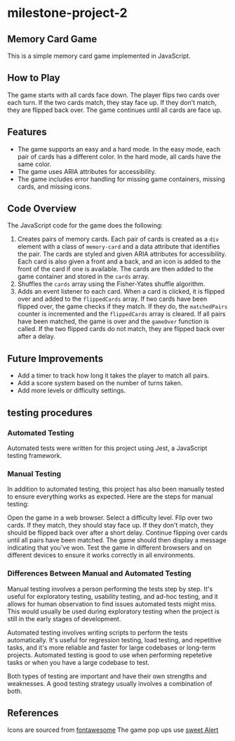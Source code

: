 # milestone-project-2

## Memory Card Game

This is a simple memory card game implemented in JavaScript.

## How to Play

The game starts with all cards face down. The player flips two cards over each turn. If the two cards match, they stay face up. If they don't match, they are flipped back over. The game continues until all cards are face up.

## Features

- The game supports an easy and a hard mode. In the easy mode, each pair of cards has a different color. In the hard mode, all cards have the same color.
- The game uses ARIA attributes for accessibility.
- The game includes error handling for missing game containers, missing cards, and missing icons.

## Code Overview

The JavaScript code for the game does the following:

1. Creates pairs of memory cards. Each pair of cards is created as a `div` element with a class of `memory-card` and a data attribute that identifies the pair. The cards are styled and given ARIA attributes for accessibility. Each card is also given a front and a back, and an icon is added to the front of the card if one is available. The cards are then added to the game container and stored in the `cards` array.
2. Shuffles the `cards` array using the Fisher-Yates shuffle algorithm.
3. Adds an event listener to each card. When a card is clicked, it is flipped over and added to the `flippedCards` array. If two cards have been flipped over, the game checks if they match. If they do, the `matchedPairs` counter is incremented and the `flippedCards` array is cleared. If all pairs have been matched, the game is over and the `gameOver` function is called. If the two flipped cards do not match, they are flipped back over after a delay.

## Future Improvements

- Add a timer to track how long it takes the player to match all pairs.
- Add a score system based on the number of turns taken.
- Add more levels or difficulty settings.

## testing procedures

### Automated Testing

Automated tests were written for this project using Jest, a JavaScript testing framework.

### Manual Testing

In addition to automated testing, this project has also been manually tested to ensure everything works as expected. Here are the steps for manual testing:

Open the game in a web browser.
Select a difficulty level.
Flip over two cards. If they match, they should stay face up. If they don't match, they should be flipped back over after a short delay.
Continue flipping over cards until all pairs have been matched. The game should then display a message indicating that you've won.
Test the game in different browsers and on different devices to ensure it works correctly in all environments.

### Differences Between Manual and Automated Testing

Manual testing involves a person performing the tests step by step. It's useful for exploratory testing, usability testing, and ad-hoc testing, and it allows for human observation to find issues automated tests might miss. This would usually be used during exploratory testing when the project is still in the early stages of development.

Automated testing involves writing scripts to perform the tests automatically. It's useful for regression testing, load testing, and repetitive tasks, and it's more reliable and faster for large codebases or long-term projects. Automated testing is good to use when performing repetetive tasks or when you have a large codebase to test.

Both types of testing are important and have their own strengths and weaknesses. A good testing strategy usually involves a combination of both.

## References

Icons are sourced from [fontawesome](https://fontawesome.com/)
The game pop ups use [sweet Alert](https://sweetalert.js.org/)
